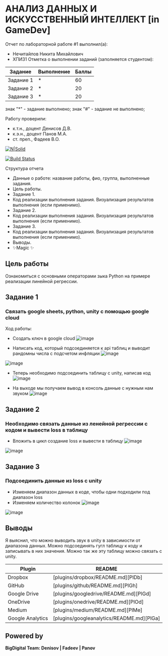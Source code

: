 # АНАЛИЗ ДАННЫХ И ИСКУССТВЕННЫЙ ИНТЕЛЛЕКТ [in GameDev]
Отчет по лабораторной работе #1 выполнил(а):
- Нечитайлов Никита Михайлович
- ХПИ31
Отметка о выполнении заданий (заполняется студентом):

| Задание | Выполнение | Баллы |
| ------ | ------ | ------ |
| Задание 1 | * | 60 |
| Задание 2 | * | 20 |
| Задание 3 | * | 20 |

знак "*" - задание выполнено; знак "#" - задание не выполнено;

Работу проверили:
- к.т.н., доцент Денисов Д.В.
- к.э.н., доцент Панов М.А.
- ст. преп., Фадеев В.О.

[![N|Solid](https://cldup.com/dTxpPi9lDf.thumb.png)](https://nodesource.com/products/nsolid)

[![Build Status](https://travis-ci.org/joemccann/dillinger.svg?branch=master)](https://travis-ci.org/joemccann/dillinger)

Структура отчета

- Данные о работе: название работы, фио, группа, выполненные задания.
- Цель работы.
- Задание 1.
- Код реализации выполнения задания. Визуализация результатов выполнения (если применимо).
- Задание 2.
- Код реализации выполнения задания. Визуализация результатов выполнения (если применимо).
- Задание 3.
- Код реализации выполнения задания. Визуализация результатов выполнения (если применимо).
- Выводы.
- ✨Magic ✨

## Цель работы
Ознакомиться с основными операторами зыка Python на примере реализации линейной регрессии.

## Задание 1
### Связать google sheets, python, unity с помощью google cloud
Ход работы:
- Создать ключ в google cloud
![image](https://user-images.githubusercontent.com/94524541/194006868-8ab2b2a7-6109-4bb9-926f-aaffa016db98.png)

- Написать код, который подсоединяется к api таблиц и выводит рандомны числа с подсчетом инфляции
![image](https://user-images.githubusercontent.com/94524541/194007049-301b6a79-e2ff-4bfa-9518-d6a634bb87fe.png)

![image](https://user-images.githubusercontent.com/94524541/194007074-e593f012-2a37-4444-b33d-ef6b243820af.png)

- Теперь необходимо подсоединить таблицу с unity, написав код
![image](https://user-images.githubusercontent.com/94524541/194007419-e390385a-f99c-4462-882e-b4d0903100eb.png)

- На выходе мы получаем вывод в консоль данные с нужным нам звуком
![image](https://user-images.githubusercontent.com/94524541/194007566-18551de2-a1a1-4ef6-9f95-c6c08fa1f2ec.png)



## Задание 2
### Необходимо связать данные из ленейной регрессии с кодом и вывести loss в таблицу


- Вложить в цикл создание loss и вывести в таблицу
![image](https://user-images.githubusercontent.com/94524541/194008346-a2dac52d-8955-4708-9b29-3d8d65d27c9f.png)

![image](https://user-images.githubusercontent.com/94524541/194008367-d27053af-fba4-489c-bd67-fdfe92b08658.png)


## Задание 3
### Подсоединить данные из loss с unity

- Изменяем диапазон данных в коде, чтобы одни подходили под диапазон loss
- Изменяем количество колонок
![image](https://user-images.githubusercontent.com/94524541/194008714-9449d602-db47-4627-b5c6-cb2ddfbd930a.png)

![image](https://user-images.githubusercontent.com/94524541/194008730-061f730e-0f82-4896-a509-5277e9d4cfc4.png)


## Выводы

Я выяснил, что можно выводить звук в unity в зависимости от диапазона данных. Можно подсоединять гугл таблицу к коду и записывать в них значения. Можно так же эту таблицу можно связать с unity. 

| Plugin | README |
| ------ | ------ |
| Dropbox | [plugins/dropbox/README.md][PlDb] |
| GitHub | [plugins/github/README.md][PlGh] |
| Google Drive | [plugins/googledrive/README.md][PlGd] |
| OneDrive | [plugins/onedrive/README.md][PlOd] |
| Medium | [plugins/medium/README.md][PlMe] |
| Google Analytics | [plugins/googleanalytics/README.md][PlGa] |

## Powered by

**BigDigital Team: Denisov | Fadeev | Panov**
